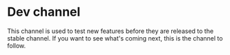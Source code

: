 # Dev channel

This channel is used to test new features before they are released to the stable channel. If you want to see what's coming next, this is the channel to follow.